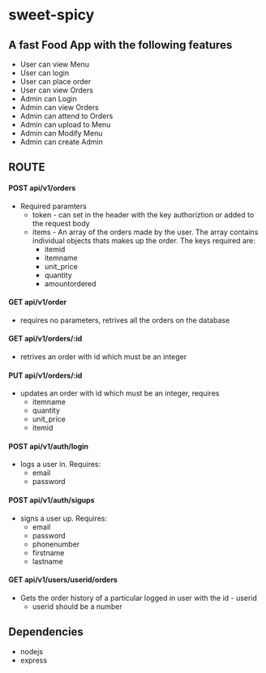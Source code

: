 # sweet-spicy
## A fast Food App with the following features
* User can view Menu
* User can login
* User can place order
* User can view Orders
* Admin can Login
* Admin can view Orders
* Admin can attend to Orders
* Admin can upload to Menu
* Admin can Modify Menu
* Admin can create Admin

## ROUTE
#### POST api/v1/orders
* Required paramters
  * token - can set in the header with the key authoriztion or added to the request body
  * items - An array of the orders made by the user. The array contains individual objects thats makes up the order. The keys required are: 
    * itemid
    * itemname
    * unit_price
    * quantity
    * amountordered
#### GET api/v1/order
* requires no parameters, retrives all the orders on the database

#### GET api/v1/orders/:id
* retrives an order with id which must be an integer

#### PUT api/v1/orders/:id
* updates an order with id which must be an integer, requires
    * itemname
    * quantity
    * unit_price
    * itemid
#### POST api/v1/auth/login
* logs a user in. Requires:
  * email
  * password

#### POST api/v1/auth/sigups
* signs a user up. Requires:
  * email
  * password
  * phonenumber
  * firstname
  * lastname
#### GET api/v1/users/userid/orders
  * Gets the order history of a particular logged in user with the id - userid
      * userid should be a number
## Dependencies
* nodejs
* express
